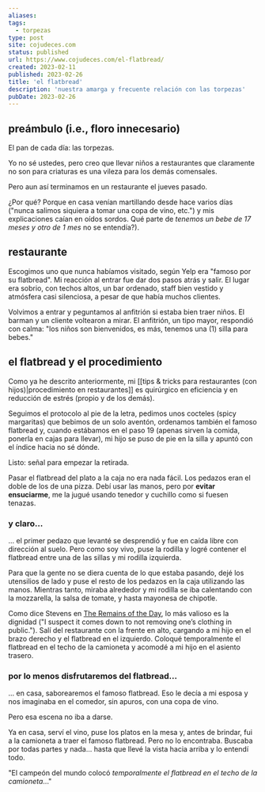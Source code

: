 ```yaml
---
aliases: 
tags:
  - torpezas
type: post
site: cojudeces.com
status: published
url: https://www.cojudeces.com/el-flatbread/
created: 2023-02-11
published: 2023-02-26
title: 'el flatbread'
description: 'nuestra amarga y frecuente relación con las torpezas'
pubDate: 2023-02-26
---
```

## preámbulo (i.e., floro innecesario)
El pan de cada día: las torpezas.

Yo no sé ustedes, pero creo que llevar niños a restaurantes que claramente no son para criaturas es una vileza para los demás comensales.

Pero aun así terminamos en un restaurante el jueves pasado.

¿Por qué? Porque en casa venían martillando desde hace varios días ("nunca salimos siquiera a tomar una copa de vino, etc.") y mis explicaciones caían en oídos sordos. Qué parte de *tenemos un bebe de 17 meses y otro de 1 mes* no se entendía?).

## restaurante
Escogimos uno que nunca habíamos visitado, según Yelp era "famoso por su flatbread". Mi reacción al entrar fue dar dos pasos atrás y salir. El lugar era sobrio, con techos altos, un bar ordenado, staff bien vestido y atmósfera casi silenciosa, a pesar de que había muchos clientes.

Volvimos a entrar y peguntamos al anfitrión si estaba bien traer niños. El barman y un cliente voltearon a mirar. El anfitrión, un tipo mayor, respondió con calma: "los niños son bienvenidos, es más, tenemos una (1) silla para bebes."

## el flatbread y el procedimiento
Como ya he descrito anteriormente, mi [[tips & tricks para restaurantes (con hijos)|procedimiento en restaurantes]] es quirúrgico en eficiencia y en reducción de estrés (propio y de los demás).

Seguimos el protocolo al pie de la letra, pedimos unos cocteles (spicy margaritas) que bebimos de un solo aventón, ordenamos también el famoso flatbread y, cuando estábamos en el paso 19 (apenas sirven la comida, ponerla en cajas para llevar), mi hijo se puso de pie en la silla y apuntó con el índice hacia no sé dónde.

Listo: señal para empezar la retirada.

Pasar el flatbread del plato a la caja no era nada fácil. Los pedazos eran el doble de los de una pizza. Debí usar las manos, pero por **evitar ensuciarme**, me la jugué usando tenedor y cuchillo como si fuesen tenazas.

### y claro...
... el primer pedazo que levanté se desprendió y fue en caída libre con dirección al suelo. Pero como soy vivo, puse la rodilla y logré contener el flatbread entre una de las sillas y mi rodilla izquierda. 

Para que la gente no se diera cuenta de lo que estaba pasando, dejé los utensilios de lado y puse el resto de los pedazos en la caja utilizando las manos. Mientras tanto, miraba alrededor y mi rodilla se iba calentando con la mozzarella, la salsa de tomate, y hasta mayonesa de chipotle. 

Como dice Stevens en [The Remains of the Day](https://www.arrieta.io/the-remains-of-the-day/), lo más valioso es la dignidad ("I suspect it comes down to not removing one’s clothing in public."). Salí del restaurante con la frente en alto, cargando a mi hijo en el brazo derecho y el flatbread en el izquierdo. Coloqué temporalmente el flatbread en el techo de la camioneta y acomodé a mi hijo en el asiento trasero.

### por lo menos disfrutaremos del flatbread...
... en casa, saborearemos el famoso flatbread. Eso le decía a mi esposa y nos imaginaba en el comedor, sin apuros, con una copa de vino.

Pero esa escena no iba a darse.

Ya en casa, serví el vino, puse los platos en la mesa y, antes de brindar, fui a la camioneta a traer el famoso flatbread. Pero no lo encontraba. Buscaba por todas partes y nada... hasta que llevé la vista hacia arriba y lo entendí todo. 

"El campeón del mundo colocó *temporalmente el flatbread en el techo de la camioneta*..."

